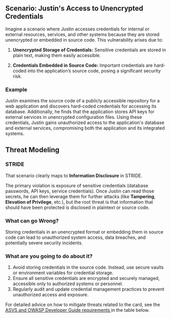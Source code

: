 ## Scenario: Justin's Access to Unencrypted Credentials

Imagine a scenario where Justin accesses credentials for internal or external resources, services, and other systems because they are stored unencrypted or embedded in source code. This vulnerability arises due to:

1. **Unencrypted Storage of Credentials:** Sensitive credentials are stored in plain text, making them easily accessible.

2. **Credentials Embedded in Source Code:** Important credentials are hard-coded into the application’s source code, posing a significant security risk.

### Example

Justin examines the source code of a publicly accessible repository for a web application and discovers hard-coded credentials for accessing its database. Additionally, he finds that the application stores API keys for external services in unencrypted configuration files. Using these credentials, Justin gains unauthorized access to the application's database and external services, compromising both the application and its integrated systems.

## Threat Modeling

### STRIDE

That scenario clearly maps to **Information Disclosure** in STRIDE.

The primary violation is exposure of sensitive credentials (database passwords, API keys, service credentials).
Once Justin can read those secrets, he can then leverage them for further attacks (like **Tampering**, **Elevation of Privilege**, etc.), but the root threat is that information that should have been protected is disclosed in plaintext or source code.

### What can go Wrong?

Storing credentials in an unencrypted format or embedding them in source code can lead to unauthorized system access, data breaches, and potentially severe security incidents.

### What are you going to do about it?

1. Avoid storing credentials in the source code. Instead, use secure vaults or environment variables for credential storage.
2. Ensure all sensitive credentials are encrypted and securely managed, accessible only to authorized systems or personnel.
3. Regularly audit and update credential management practices to prevent unauthorized access and exposure.

For detailed advice on how to mitigate threats related to the card, see the [ASVS and OWASP Developer Guide requirements ](#mapping 'ASVS and OWASP Developer Guide requirements [internal]') in the table below.
